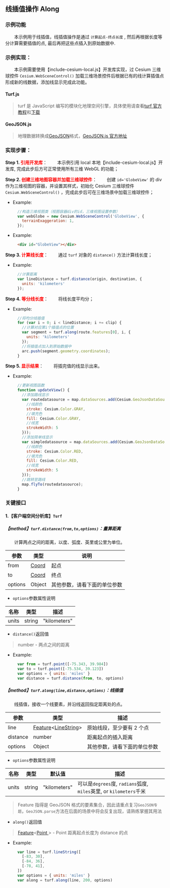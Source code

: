 ## 线插值操作 Along

### 示例功能

&ensp;&ensp;&ensp;&ensp;本示例用于线插值，线插值操作是通过 `计算起点-终点长度` , 然后再根据长度等分计算需要插值的点, 最后再把这些点插入到原始数据中.

### 示例实现：

&ensp;&ensp;&ensp;&ensp;本示例需要使用【include-cesium-local.js】开发库实现，过 Cesium 三维球控件 `Cesium.WebSceneControl()` 加载三维场景控件后根据已有的线计算插值点形成新的线数据，添加线显示完成此功能。

#### Turf.js

> turf 是 JavaScript 编写的模块化地理空间引擎，具体使用请查看<a target="_blank" href="http://turfjs.org/">turf 官方教程</a>和<a target="_blank" href="https://github.com/Turfjs/turf">下载</a>

#### GeoJSON.js

> 地理数据转换成<a target="_blank" href="http://geojson.org/">GeoJSON</a>格式，<a target="_blank"  href="https://github.com/caseycesari/GeoJSON.js">GeoJSON.js 官方地址</a>

### 实现步骤：

**Step 1. <font color=red>引用开发库</font>**：
&ensp;&ensp;&ensp;&ensp;本示例引用 local 本地【include-cesium-local.js】开发库, 完成此步后方可正常使用所有三维 WebGL 的功能；

**Step 2. <font color=red>创建三维地图容器并加载三维球控件</font>**：
&ensp;&ensp;&ensp;&ensp;创建 `id='GlobeView'` 的 div 作为三维视图的容器，并设置其样式，初始化 Cesium 三维球控件 `Cesium.WebSceneControl()` ，完成此步后可在三维场景中加载三维球控件；

- Example:

  ```Javascript
    //构造三维视图类（视图容器div的id，三维视图设置参数）
    var webGlobe = new Cesium.WebSceneControl('GlobeView', {
      terrainExaggeration: 1,
    });
  ```

- Example:
  ```html
    <div id="GlobeView"></div>
  ```

**Step 3. <font color=red>计算线长度</font>**：
&ensp;&ensp;&ensp;&ensp;通过 `turf` 对象的 `distance()` 方法计算线长度；

- Example:
  ```Javascript
    //计算距离
    var lineDistance = turf.distance(origin, destination, {
      units: 'kilometers'
    });
  ```

**Step 4. <font color=red>等分线长度</font>**：
&ensp;&ensp;&ensp;&ensp;将线长度平均分；

- Example:
  ```Javascript
    //将均分线插值
    for (var i = 0; i < lineDistance; i += clip) {
      //计算对应第i个插值点的位置
      var segment = turf.along(route.features[0], i, {
        units: 'kilometers'
      });
      //将插值点加入到原始数据中
      arc.push(segment.geometry.coordinates);
    }
  ```

**Step 5. <font color=red>显示结果</font>**：
&ensp;&ensp;&ensp;&ensp;将插完值的线显示出来。

- Example:
  ```Javascript
    //更新视图函数
    function updateView() {
      //添加路线显示
      var routedatasource = map.dataSources.add(Cesium.GeoJsonDataSource.load(route, {
        //线颜色
        stroke: Cesium.Color.GRAY,
        //填充色
        fill: Cesium.Color.GRAY,
        //线宽
        strokeWidth: 5
      }));
      //添加简单线显示
      var simpledatasource = map.dataSources.add(Cesium.GeoJsonDataSource.load(simpleLine, {
        //线颜色
        stroke: Cesium.Color.RED,
        //填充色
        fill: Cesium.Color.RED,
        //线宽
        strokeWidth: 5
      }));
      //跳转至路线
      map.flyTo(routedatasource);
    }
  ```

### 关键接口

#### 1.【客户端空间分析库】`Turf`

##### 【method】`turf.distance(from,to,options)`：量算距离

&ensp;&ensp;&ensp;&ensp;计算两点之间的距离，以度、弧度、英里或公里为单位。

| 参数    | 类型                                                                                  | 说明                         |
| ------- | ------------------------------------------------------------------------------------- | ---------------------------- |
| from    | <a target="_blank" href="https://tools.ietf.org/html/rfc7946#section-3.1.1">Coord</a> | 起点                         |
| to      | <a target="_blank" href="https://tools.ietf.org/html/rfc7946#section-3.1.1">Coord</a> | 终点                         |
| options | Object                                                                                | 其他参数，请看下面的单位参数 |

- `options`参数属性说明

| 名称  | 类型   | 描述         |
| ----- | ------ | ------------ |
| units | string | "kilometers" | 可以是 `degrees` 度, `radians` 弧度, `miles` 英里, or `kilometers` 千米 |

- `distance()`返回值

> number - 两点之间的距离

- Example:

  ```javascript
    var from = turf.point([-75.343, 39.984])
    var to = turf.point([-75.534, 39.123])
    var options = { units: 'miles' }
    var distance = turf.distance(from, to, options)
  ```

##### 【method】`turf.along(line,distance,options)`：线插值

&ensp;&ensp;&ensp;&ensp;线插值，接收一个线要素，并沿线返回指定距离处的点。

| 参数     | 类型                                                                                                                                                                              | 描述                         |
| -------- | --------------------------------------------------------------------------------------------------------------------------------------------------------------------------------- | ---------------------------- |
| line     | <a target="_blank" href="https://tools.ietf.org/html/rfc7946#section-3.2">Feature</a><<a target="_blank" href="https://tools.ietf.org/html/rfc7946#section-3.1.4">LineString</a>> | 原始线段，至少要有 2 个点    |
| distance | number                                                                                                                                                                            | 距离起点的插入距离           |
| options  | Object                                                                                                                                                                            | 其他参数，请看下面的单位参数 |

- `options`参数属性说明

| 名称  | 类型   | 默认值       | 描述                                                               |
| ----- | ------ | ------------ | ------------------------------------------------------------------ |
| units | string | "kilometers" | 可以是`degrees`度, `radians`弧度, `miles`英里, or `kilometers`千米 |

> Feature <LineString>指得是 GeoJSON 格式的要素集合，因此请重点复习`GeoJSON专题`，`GeoJSON.parse`方法在后面的场景中将会反复出现，请熟练掌握其用法

- `along()`返回值

> <a target="_blank" href="https://tools.ietf.org/html/rfc7946#section-3.2">Feature</a><<a target="_blank" href="https://tools.ietf.org/html/rfc7946#section-3.1.2">Point </a>> - Point 距离起点长度为 distance 的点

- Example:

  ```javascript
    var line = turf.lineString([
      [-83, 30],
      [-84, 36],
      [-78, 41],
    ])
    var options = { units: 'miles' }
    var along = turf.along(line, 200, options)
  ```
